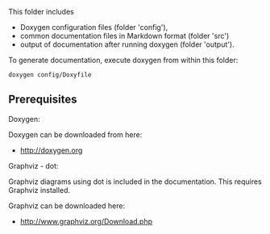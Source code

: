 This folder includes
 - Doxygen configuration files (folder 'config'),
 - common documentation files in Markdown format (folder 'src')
 - output of documentation after running doxygen (folder 'output').

To generate documentation, execute doxygen from within this folder:

    doxygen config/Doxyfile


Prerequisites
-------------

Doxygen:

Doxygen can be downloaded from here:
 - http://doxygen.org

Graphviz - dot:

Graphviz diagrams using dot is included in the documentation. This
requires Graphviz installed.

Graphviz can be downloaded here:
 - http://www.graphviz.org/Download.php

